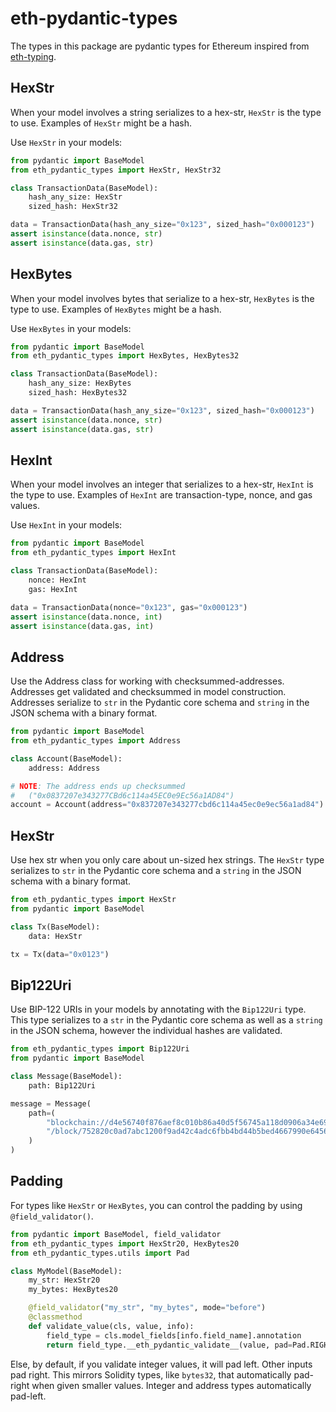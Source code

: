 # eth-pydantic-types

The types in this package are pydantic types for Ethereum inspired from [eth-typing](https://github.com/ethereum/eth-typing/blob/master/eth_typing/evm.py).

## HexStr

When your model involves a string serializes to a hex-str, `HexStr` is the type to use.
Examples of `HexStr` might be a hash.

Use `HexStr` in your models:

```python
from pydantic import BaseModel
from eth_pydantic_types import HexStr, HexStr32

class TransactionData(BaseModel):
    hash_any_size: HexStr
    sized_hash: HexStr32

data = TransactionData(hash_any_size="0x123", sized_hash="0x000123")
assert isinstance(data.nonce, str)
assert isinstance(data.gas, str)
```

## HexBytes

When your model involves bytes that serialize to a hex-str, `HexBytes` is the type to use.
Examples of `HexBytes` might be a hash.

Use `HexBytes` in your models:

```python
from pydantic import BaseModel
from eth_pydantic_types import HexBytes, HexBytes32

class TransactionData(BaseModel):
    hash_any_size: HexBytes
    sized_hash: HexBytes32

data = TransactionData(hash_any_size="0x123", sized_hash="0x000123")
assert isinstance(data.nonce, str)
assert isinstance(data.gas, str)
```

## HexInt

When your model involves an integer that serializes to a hex-str, `HexInt` is the type to use.
Examples of `HexInt` are transaction-type, nonce, and gas values.

Use `HexInt` in your models:

```python
from pydantic import BaseModel
from eth_pydantic_types import HexInt

class TransactionData(BaseModel):
    nonce: HexInt
    gas: HexInt

data = TransactionData(nonce="0x123", gas="0x000123")
assert isinstance(data.nonce, int)
assert isinstance(data.gas, int)
```

## Address

Use the Address class for working with checksummed-addresses.
Addresses get validated and checksummed in model construction.
Addresses serialize to `str` in the Pydantic core schema and `string` in the JSON schema with a binary format.

```python
from pydantic import BaseModel
from eth_pydantic_types import Address

class Account(BaseModel):
    address: Address

# NOTE: The address ends up checksummed
#   ("0x0837207e343277CBd6c114a45EC0e9Ec56a1AD84")
account = Account(address="0x837207e343277cbd6c114a45ec0e9ec56a1ad84")
```

## HexStr

Use hex str when you only care about un-sized hex strings.
The `HexStr` type serializes to `str` in the Pydantic core schema and a `string` in the JSON schema with a binary format.

```python
from eth_pydantic_types import HexStr
from pydantic import BaseModel

class Tx(BaseModel):
    data: HexStr

tx = Tx(data="0x0123")
```

## Bip122Uri

Use BIP-122 URIs in your models by annotating with the `Bip122Uri` type.
This type serializes to a `str` in the Pydantic core schema as well as a `string` in the JSON schema, however the individual hashes are validated.

```python
from eth_pydantic_types import Bip122Uri
from pydantic import BaseModel

class Message(BaseModel):
    path: Bip122Uri

message = Message(
    path=(
        "blockchain://d4e56740f876aef8c010b86a40d5f56745a118d0906a34e69aec8c0db1cb8fa3"
        "/block/752820c0ad7abc1200f9ad42c4adc6fbb4bd44b5bed4667990e64565102c1ba6"
    )
)
```

## Padding

For types like `HexStr` or `HexBytes`, you can control the padding by using `@field_validator()`.

```python
from pydantic import BaseModel, field_validator
from eth_pydantic_types import HexStr20, HexBytes20
from eth_pydantic_types.utils import Pad

class MyModel(BaseModel):
    my_str: HexStr20
    my_bytes: HexBytes20

    @field_validator("my_str", "my_bytes", mode="before")
    @classmethod
    def validate_value(cls, value, info):
        field_type = cls.model_fields[info.field_name].annotation
        return field_type.__eth_pydantic_validate__(value, pad=Pad.RIGHT)
```

Else, by default, if you validate integer values, it will pad left.
Other inputs pad right.
This mirrors Solidity types, like `bytes32`, that automatically pad-right when given smaller values.
Integer and address types automatically pad-left.
